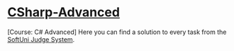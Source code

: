 # [CSharp-Advanced](https://softuni.bg/)
[Course: C# Advanced]
Here you can find a solution to every task from the [SoftUni Judge System](https://judge.softuni.org/Contests/#!/List/ByCategory/182/CSharp-Advanced-Exercises).
